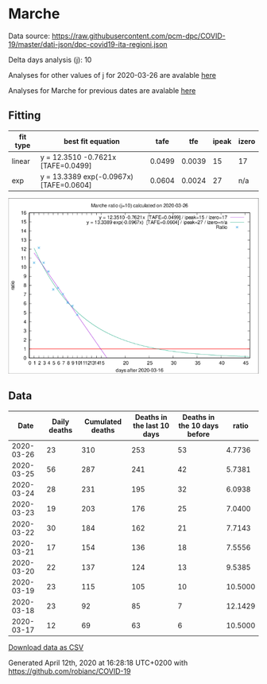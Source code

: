 # Marche

Data source: https://raw.githubusercontent.com/pcm-dpc/COVID-19/master/dati-json/dpc-covid19-ita-regioni.json

Delta days analysis (j): 10

Analyses for other values of j for 2020-03-26 are avalable [here](../README.md)

Analyses for Marche for previous dates are avalable [here](../../README.md)

## Fitting 
|fit type|best fit equation|tafe|tfe|ipeak|izero|
|-------|-----|--------|------|---|---|
|linear|y = 12.3510 -0.7621x  [TAFE=0.0499]|0.0499|0.0039|15|17|
|exp|y = 13.3389 exp(-0.0967x)  [TAFE=0.0604]|0.0604|0.0024|27|n/a|

![Plot](COVID-19_marche_j10_2020-03-26.png)

## Data
|Date|Daily deaths|Cumulated deaths|Deaths in the last 10 days|Deaths in the 10 days before|ratio|
|----|----------|-----------|-------|--------------------|-----|
|2020-03-26|23|310|253|53|4.7736|
|2020-03-25|56|287|241|42|5.7381|
|2020-03-24|28|231|195|32|6.0938|
|2020-03-23|19|203|176|25|7.0400|
|2020-03-22|30|184|162|21|7.7143|
|2020-03-21|17|154|136|18|7.5556|
|2020-03-20|22|137|124|13|9.5385|
|2020-03-19|23|115|105|10|10.5000|
|2020-03-18|23|92|85|7|12.1429|
|2020-03-17|12|69|63|6|10.5000|

[Download data as CSV](COVID-19_marche_j10_2020-03-26.csv)

Generated April 12th, 2020 at 16:28:18 UTC+0200 with https://github.com/robianc/COVID-19
